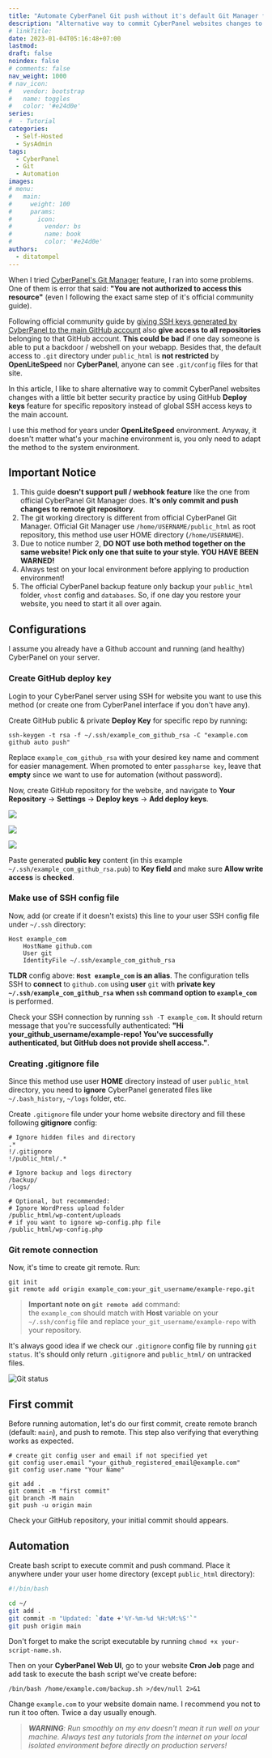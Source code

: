 ```yaml
---
title: "Automate CyberPanel Git push without it's default Git Manager feature"
description: "Alternative way to commit CyberPanel websites changes to GitHub without Git Manager with a little bit better security practice by using GitHub Deploy keys."
# linkTitle:
date: 2023-01-04T05:16:48+07:00
lastmod:
draft: false
noindex: false
# comments: false
nav_weight: 1000
# nav_icon:
#   vendor: bootstrap
#   name: toggles
#   color: '#e24d0e'
series:
#  - Tutorial
categories:
  - Self-Hosted
  - SysAdmin
tags:
  - CyberPanel
  - Git
  - Automation
images:
# menu:
#   main:
#     weight: 100
#     params:
#       icon:
#         vendor: bs
#         name: book
#         color: '#e24d0e'
authors:
  - ditatompel
---
```


When I tried [CyberPanel's Git Manager](https://community.cyberpanel.net/t/how-to-use-cyberpanel-git-manager-for-complete-automation/30630/1) feature, I ran into some problems. One of them is error that said: **"You are not authorized to access this resource"** (even I following the exact same step of it's official community guide).

<!--more-->

Following official community guide by [giving SSH keys generated by CyberPanel to the main GitHub account](https://community.cyberpanel.net/t/how-to-use-cyberpanel-git-manager-for-complete-automation/30630/1#add-ssh-key-on-github-to-connect-cyberpanel-git-manager-8) also **give access to all repositories** belonging to that GitHub account. **This could be bad** if one day someone is able to put a backdoor / webshell on your webapp. Besides that, the default access to `.git` directory under `public_html` is **not restricted** by **OpenLiteSpeed** nor **CyberPanel**, anyone can see `.git/config` files for that site.

In this article, I like to share alternative way to commit CyberPanel websites changes with a little bit better security practice by using GitHub **Deploy keys** feature for specific repository instead of global SSH access keys to the main account.

I use this method for years under **OpenLiteSpeed** environment. Anyway, it doesn't matter what's your machine environment is, you only need to adapt the method to the system environment.

## Important Notice
1. This guide **doesn't support pull / webhook feature** like the one from official CyberPanel Git Manager does. **It's only commit and push changes to remote git repository**.
2. The git working directory is different from official CyberPanel Git Manager. Official Git Manager use `/home/USERNAME/public_html` as root repository, this method use user HOME directory (`/home/USERNAME`).
3. Due to notice number 2, **DO NOT use both method together on the same website! Pick only one that suite to your style. YOU HAVE BEEN WARNED!**
4. Always test on your local environment before applying to production environment!
5. The official CyberPanel backup feature only backup your `public_html` folder, `vhost` config and `databases`. So, if one day you restore your website, you need to start it all over again.

## Configurations
I assume you already have a Github account and running (and healthy) CyberPanel on your server.

### Create GitHub deploy key
Login to your CyberPanel server using SSH for website you want to use this method (or create one from CyberPanel interface if you don't have any).

Create GitHub public & private **Deploy Key** for specific repo by running:
```shell
ssh-keygen -t rsa -f ~/.ssh/example_com_github_rsa -C "example.com github auto push"
```
Replace `example_com_github_rsa` with your desired key name and comment for easier management. When promoted to enter `passpharse key`, leave that **empty** since we want to use for automation (without password).

Now, create GitHub repository for the website, and navigate to **Your Repository** -> **Settings** -> **Deploy keys** -> **Add deploy keys**.

![](github-deploy-key-01.png#center)

![](github-deploy-key-02.png#center)

![](github-deploy-key-03.png#center)

Paste generated **public key** content (in this example `~/.ssh/example_com_github_rsa.pub`) to **Key field** and make sure **Allow write access** is **checked**.

### Make use of SSH config file
Now, add (or create if it doesn't exists) this line to your user SSH config file under `~/.ssh` directory:
```plain
Host example_com
    HostName github.com
    User git
    IdentityFile ~/.ssh/example_com_github_rsa
```
**TLDR** config above: **`Host example_com` is an alias**. The configuration tells SSH to **connect** to `github.com` using **user** `git` with **private key `~/.ssh/example_com_github_rsa` when ``ssh`` command option to `example_com`** is performed.

Check your SSH connection by running `ssh -T example_com`. It should return message that you're successfully authenticated: **"Hi your_github_username/example-repo! You've successfully authenticated, but GitHub does not provide shell access."**.

### Creating .gitignore file
Since this method use user **HOME** directory instead of user `public_html` directory, you need to **ignore** CyberPanel generated files like `~/.bash_history`, `~/logs` folder, etc.

Create `.gitignore` file under your home website directory and fill these following **gitignore** config:
```plain
# Ignore hidden files and directory
.*
!/.gitignore
!/public_html/.*

# Ignore backup and logs directory
/backup/
/logs/

# Optional, but recommended:
# Ignore WordPress upload folder
/public_html/wp-content/uploads
# if you want to ignore wp-config.php file
/public_html/wp-config.php
```

### Git remote connection
Now, it's time to create git remote. Run:
```shell
git init
git remote add origin example_com:your_git_username/example-repo.git
```
> **Important note on `git remote add`** command:   
> the `example_com` should match with **Host** variable on your `~/.ssh/config` file and replace `your_git_username/example-repo` with your repository.

It's always good idea if we check our `.gitignore` config file by running `git status`. It's should only return `.gitignore` and `public_html/` on untracked files.

![Git status](git-status-cyber-panel-1.png#center)

## First commit
Before running automation, let's do our first commit, create remote branch (default: `main`), and push to remote. This step also verifying that everything works as expected.
```shell
# create git config user and email if not specified yet
git config user.email "your_github_registered_email@example.com"
git config user.name "Your Name"

git add .
git commit -m "first commit"
git branch -M main
git push -u origin main
```
Check your GitHub repository, your initial commit should appears.

## Automation
Create bash script to execute commit and push command. Place it anywhere under your user home directory (except `public_html` directory):
```bash
#!/bin/bash

cd ~/
git add .
git commit -m "Updated: `date +'%Y-%m-%d %H:%M:%S'`"
git push origin main
```
Don't forget to make the script executable by running `chmod +x your-script-name.sh`.

Then on your **CyberPanel Web UI**, go to your website **Cron Job** page and add task to execute the bash script we've create before:

```plain
/bin/bash /home/example.com/backup.sh >/dev/null 2>&1
```
Change `example.com` to your website domain name. I recommend you not to run it too often. Twice a day usually enough.

> _**WARNING**: Run smoothly on my env doesn't mean it run well on your machine. Always test any tutorials from the internet on your local isolated environment before directly on production servers!_